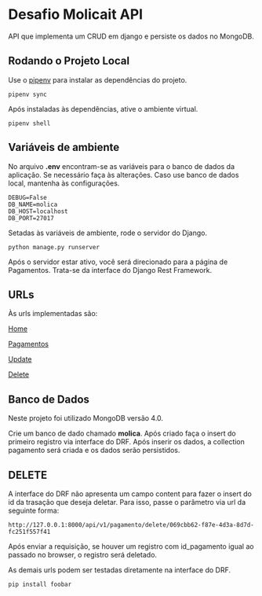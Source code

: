 # Desafio Molicait API

API que implementa um CRUD em django e persiste os dados no MongoDB.

## Rodando o Projeto Local

Use o [pipenv](https://github.com/pypa/pipenv) para instalar as dependências do projeto.

```
pipenv sync
```

Após instaladas às dependências, ative o ambiente virtual.

```.env
pipenv shell
```

## Variáveis de ambiente
No arquivo **.env** encontram-se as variáveis para o banco de dados da aplicação. Se necessário faça às
alterações. Caso use banco de dados local, mantenha às configurações. 

```.env
DEBUG=False
DB_NAME=molica
DB_HOST=localhost
DB_PORT=27017
```

Setadas às variáveis de ambiente, rode o servidor do Django.

```.django
python manage.py runserver
```
Após o servidor estar ativo, você será direcionado para a página de Pagamentos. 
Trata-se da interface do Django Rest Framework.


## URLs 

Às urls implementadas são:

[Home](http://127.0.0.1:8000)

[Pagamentos](http://127.0.0.1:8000/api/v1/pagamentos)

[Update](http://127.0.0.1:8000/api/v1/pagamento/update/)

[Delete](http://127.0.0.1:8000/api/v1/pagamento/delete/)


## Banco de Dados
Neste projeto foi utilizado MongoDB versão 4.0.

Crie um banco de dado chamado **molica**. Após criado faça o insert do primeiro registro via interface 
do DRF. Após inserir os dados, a collection pagamento será criada e os dados serão persistidos.


## DELETE

A interface do DRF não apresenta um campo content para fazer o insert do id da trasação que 
deseja deletar. Para isso, passe o parâmetro via url da seguinte forma:

```http
http://127.0.0.1:8000/api/v1/pagamento/delete/069cbb62-f87e-4d3a-8d7d-fc251f557f41
```

Após enviar a requisição, se houver um registro com id_pagamento igual ao passado no browser, o registro
será deletado.

As demais urls podem ser testadas diretamente na interface do DRF.

```bash
pip install foobar
```
